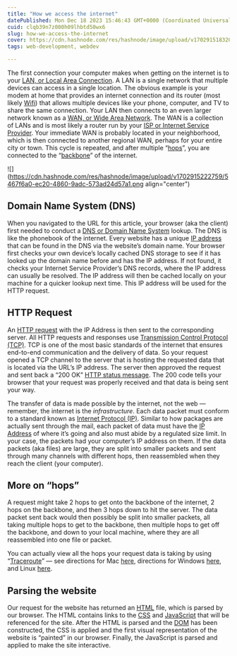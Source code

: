 ```yaml
---
title: "How we access the internet"
datePublished: Mon Dec 18 2023 15:46:43 GMT+0000 (Coordinated Universal Time)
cuid: clqb39n7z000h09lhbtd50wx6
slug: how-we-access-the-internet
cover: https://cdn.hashnode.com/res/hashnode/image/upload/v1702915183208/d0473034-22e4-42f3-a3d4-1e4883a83864.png
tags: web-development, webdev

---
```


The first connection your computer makes when getting on the internet is to your [LAN, or Local Area Connection](https://www.howtogeek.com/353283/what-is-a-local-area-network-lan/). A LAN is a single network that multiple devices can access in a single location. The obvious example is your modem at home that provides an internet connection and its router (most likely [Wifi](https://www.cisco.com/c/en/us/products/wireless/what-is-wifi.html#:~:text=Wi%2DFi%20is%20a%20wireless,to%20interface%20with%20the%20Internet.&text=Internet%20connectivity%20occurs%20through%20a%20wireless%20router.)) that allows multiple devices like your phone, computer, and TV to share the same connection. Your LAN then connects to an even larger network known as a [WAN, or Wide Area Network](https://www.cisco.com/c/en/us/products/switches/what-is-a-wan-wide-area-network.html). The WAN is a collection of LANs and is most likely a router run by your [ISP or Internet Service Provider](https://en.wikipedia.org/wiki/Internet_service_provider). Your immediate WAN is probably located in your neighborhood, which is then connected to another regional WAN, perhaps for your entire city or town. This cycle is repeated, and after multiple “[hops](https://www.lifewire.com/what-are-hops-hop-counts-2625905)”, you are connected to the “[backbone](https://www.networkworld.com/article/3532318/what-is-the-internet-backbone-and-how-it-works.html)” of the internet.

![](https://cdn.hashnode.com/res/hashnode/image/upload/v1702915222759/5467f6a0-ec20-4860-9adc-573ad24d57a1.png align="center")

## **Domain Name System (DNS)**

When you navigated to the URL for this article, your browser (aka the client) first needed to conduct a [DNS or Domain Name System](https://www.keycdn.com/support/what-is-a-dns-server) lookup. The DNS is like the phonebook of the internet. Every website has a unique [IP address](https://en.wikipedia.org/wiki/IP_address) that can be found in the DNS via the website’s domain name. Your browser first checks your own device’s locally cached DNS storage to see if it has looked up the domain name before and has the IP address. If not found, it checks your Internet Service Provider’s DNS records, where the IP address can usually be resolved. The IP address will then be cached locally on your machine for a quicker lookup next time. This IP address will be used for the HTTP request.

## **HTTP Request**

An [HTTP request](https://www.codecademy.com/articles/http-requests) with the IP Address is then sent to the corresponding server. All HTTP requests and responses use [Transmission Control Protocol (TCP)](https://www.fortinet.com/resources/cyberglossary/tcp-ip). TCP is one of the most basic standards of the internet that ensures end-to-end communication and the delivery of data. So your request opened a TCP channel to the server that is hosting the requested data that is located via the URL’s IP address. The server then approved the request and sent back a “200 OK” [HTTP status message](https://www.w3schools.com/tags/ref_httpmessages.asp). The 200 code tells your browser that your request was properly received and that data is being sent your way.

The transfer of data is made possible by the internet, not the web —remember, the internet is the *infrastructure*. Each data packet must conform to a standard known as [Internet Protocol (IP)](https://en.wikipedia.org/wiki/Internet_Protocol). Similar to how packages are actually sent through the mail, each packet of data must have the [IP Address](https://en.wikipedia.org/wiki/IP_address) of where it’s going and also must abide by a regulated size limit. In your case, the packets had your computer’s IP address on them. If the data packets (aka files) are large, they are split into smaller packets and sent through many channels with different hops, then reassembled when they reach the client (your computer).

## **More on “hops”**

A request might take 2 hops to get onto the backbone of the internet, 2 hops on the backbone, and then 3 hops down to hit the server. The data packet sent back would then possibly be split into smaller packets, all taking multiple hops to get to the backbone, then multiple hops to get off the backbone, and down to your local machine, where they are all reassembled into one file or packet.

You can actually view all the hops your request data is taking by using “[Traceroute](https://en.wikipedia.org/wiki/Traceroute)” — see directions for Mac [here](https://www.godaddy.com/help/performing-a-traceroute-in-mac-os-x-3366), directions for Windows [here](https://www.hellotech.com/guide/for/how-to-run-a-traceroute-windows-10), and Linux [here](https://www.howtogeek.com/657780/how-to-use-the-traceroute-command-on-linux/).

## **Parsing the website**

Our request for the website has returned an [HTML](https://www.w3schools.com/html/html_intro.asp) file, which is parsed by our browser. The HTML contains links to the [CSS](https://www.w3schools.com/css/css_intro.asp) and [JavaScript](https://developer.mozilla.org/en-US/docs/Learn/JavaScript/First_steps/What_is_JavaScript) that will be referenced for the site. After the HTML is parsed and the [DOM](https://developer.mozilla.org/en-US/docs/Web/API/Document_Object_Model/Introduction) has been constructed, the CSS is applied and the first visual representation of the website is “painted” in our browser. Finally, the JavaScript is parsed and applied to make the site interactive.